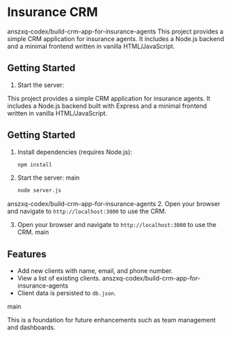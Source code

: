 # Insurance CRM

 anszxq-codex/build-crm-app-for-insurance-agents
This project provides a simple CRM application for insurance agents. It includes a Node.js backend and a minimal frontend written in vanilla HTML/JavaScript.

## Getting Started

1. Start the server:

This project provides a simple CRM application for insurance agents. It includes a Node.js backend built with Express and a minimal frontend written in vanilla HTML/JavaScript.

## Getting Started

1. Install dependencies (requires Node.js):
   ```bash
   npm install
   ```

2. Start the server:
 main
   ```bash
   node server.js
   ```

anszxq-codex/build-crm-app-for-insurance-agents
2. Open your browser and navigate to `http://localhost:3000` to use the CRM.

3. Open your browser and navigate to `http://localhost:3000` to use the CRM.
 main

## Features

- Add new clients with name, email, and phone number.
- View a list of existing clients.
 anszxq-codex/build-crm-app-for-insurance-agents
- Client data is persisted to `db.json`.

main

This is a foundation for future enhancements such as team management and dashboards.
